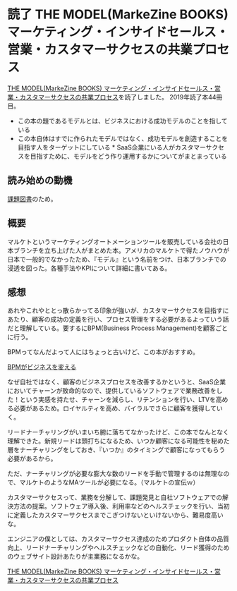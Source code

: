 # 読了 THE MODEL(MarkeZine BOOKS) マーケティング・インサイドセールス・営業・カスタマーサクセスの共業プロセス

[THE MODEL(MarkeZine BOOKS) マーケティング・インサイドセールス・営業・カスタマーサクセスの共業プロセス](https://amzn.to/3d713Jb)を読了しました。
2019年読了本44冊目。
	
* この本の題であるモデルとは、ビジネスにおける成功モデルのことを指している
* この本自体はすでに作られたモデルではなく、成功モデルを創造することを目指す人をターゲットにしている
* SaaS企業にいる人がカスタマーサクセスを目指すために、モデルをどう作り運用するかについてがまとまっている

## 読み始めの動機

[課題図書](https://corp.bell-face.com/workplace)のため。

## 概要

マルケトというマーケティングオートメーションツールを販売している会社の日本ブランチを立ち上げた人がまとめた本。アメリカのマルケトで得たノウハウが日本で一般的でなかったため、『モデル』という名前をつけ、日本ブランチでの浸透を図った。各種手法やKPIについて詳細に書いてある。

## 感想

あれやこれやととっ散らかってる印象が強いが、カスタマーサクセスを目指すにあたり、顧客の成功の定義を行い、プロセス管理をする必要があるよっていう話だと理解している。要するにBPM(Business Process Management)を顧客ごとに行う。

BPMってなんだよって人にはちょっと古いけど、この本がおすすめ。

[BPMがビジネスを変える](https://amzn.to/2QqmQ4Y)

なぜ自社ではなく、顧客のビジネスプロセスを改善するかというと、SaaS企業においてチャーンが致命的なので、提供しているソフトウェアで業務改善をした！という実感を持たせ、チャーンを減らし、リテンションを行い、LTVを高める必要があるため。ロイヤルティを高め、バイラルでさらに顧客を獲得していく。

リードナーチャリングがいまいち腑に落ちてなかったけど、この本でなんとなく理解できた。新規リードは頭打ちになるため、いつか顧客になる可能性を秘めた層をナーチャリングをしておき、『いつか』のタイミングで顧客になってもらう必要があるから。

ただ、ナーチャリングが必要な膨大な数のリードを手動で管理するのは無理なので、マルケトのようなMAツールが必要になる。（マルケトの宣伝ｗ）

カスタマーサクセスって、業務を分解して、課題発見と自社ソフトウェアでの解決方法の提案。ソフトウェア導入後、利用率などのヘルスチェックを行い、当初に定義したカスタマーサクセスまでこぎつけないといけないから、難易度高いな。

エンジニアの僕としては、カスタマーサクセス達成のためプロダクト自体の品質向上、リードナーチャリングやヘルスチェックなどの自動化、リード獲得のためのウェブサイト設計あたりが主業務になるかな。

[THE MODEL(MarkeZine BOOKS) マーケティング・インサイドセールス・営業・カスタマーサクセスの共業プロセス](https://amzn.to/3d713Jb)
